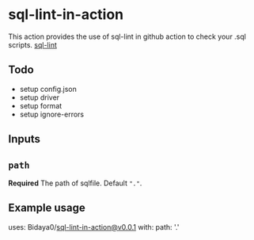 # sql-lint-in-action

This action provides the use of sql-lint in github action to check your .sql scripts.
[sql-lint](https://github.com/joereynolds/sql-lint)


## Todo 
- setup config.json
- setup driver
- setup format
- setup ignore-errors

## Inputs

## `path`

**Required** The path of sqlfile. Default `"."`.


## Example usage

uses: Bidaya0/sql-lint-in-action@v0.0.1
with:
  path: '.'
